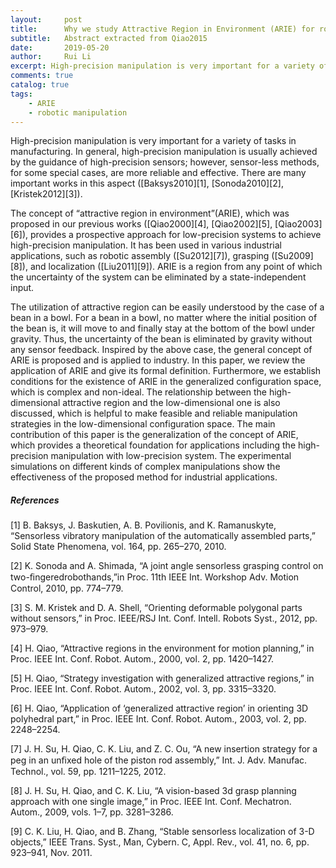 ```yaml
---
layout:     post
title:      Why we study Attractive Region in Environment (ARIE) for robotic manipulation
subtitle:   Abstract extracted from Qiao2015
date:       2019-05-20
author:     Rui Li
excerpt: High-precision manipulation is very important for a variety of tasks in manufacturing. In general, high-precision manipulation is usually achieved by the guidance of high-precision sensors; however, sensor-less methods, for some special cases, are more reliable and effective. 
comments: true
catalog: true
tags:
    - ARIE
    - robotic manipulation
---
```


High-precision manipulation is very important for a variety of tasks in manufacturing. In general, high-precision manipulation is usually achieved by the guidance of high-precision sensors; however, sensor-less methods, for some special cases, are more reliable and effective. There are many important works in this aspect ([Baksys2010][1], [Sonoda2010][2], [Kristek2012][3]). 

The concept of “attractive region in environment”(ARIE), which was proposed in our previous works ([Qiao2000][4], [Qiao2002][5], [Qiao2003][6]), provides a prospective approach for low-precision systems to achieve high-precision manipulation. It has been used in various industrial applications, such as robotic assembly ([Su2012][7]), grasping ([Su2009][8]), and localization ([Liu2011][9]). ARIE is a region from any point of which the uncertainty of the system can be eliminated by a state-independent input.

The utilization of attractive region can be easily understood by the case of a bean in a bowl. For a bean in a bowl, no matter where the initial position of the bean is, it will move to and finally stay at the bottom of the bowl under gravity. Thus, the uncertainty of the bean is eliminated by gravity without any sensor feedback. Inspired by the above case, the general concept of ARIE is proposed and is applied to industry. In this paper, we review the application of ARIE and give its formal definition. Furthermore, we establish conditions for the existence of ARIE in the generalized configuration space, which is complex and non-ideal. The relationship between the high-dimensional attractive region and the low-dimensional one is also discussed, which is helpful to make feasible and reliable manipulation strategies in the low-dimensional configuration space. The main contribution of this paper is the generalization of the concept of ARIE, which provides a theoretical foundation for applications including the high-precision manipulation with low-precision system. The experimental simulations on different kinds of complex manipulations show the effectiveness of the proposed method for industrial applications.



##### References

[1] B. Baksys, J. Baskutien, A. B. Povilionis, and K. Ramanuskyte, “Sensorless vibratory manipulation of the automatically assembled parts,” Solid State Phenomena, vol. 164, pp. 265–270, 2010. 

[2] K. Sonoda and A. Shimada, “A joint angle sensorless grasping control on two-ﬁngeredrobothands,”in Proc. 11th IEEE Int. Workshop Adv. Motion Control, 2010, pp. 774–779. 

[3]  S. M. Kristek and D. A. Shell, “Orienting deformable polygonal parts without sensors,” in Proc. IEEE/RSJ Int. Conf. Intell. Robots Syst., 2012, pp. 973–979. 

[4] H. Qiao, “Attractive regions in the environment for motion planning,” in Proc. IEEE Int. Conf. Robot. Autom., 2000, vol. 2, pp. 1420–1427. 

[5] H. Qiao, “Strategy investigation with generalized attractive regions,” in Proc. IEEE Int. Conf. Robot. Autom., 2002, vol. 3, pp. 3315–3320. 

[6] H. Qiao, “Application of ‘generalized attractive region’ in orienting 3D polyhedral part,” in Proc. IEEE Int. Conf. Robot. Autom., 2003, vol. 2, pp. 2248–2254. 

[7] J. H. Su, H. Qiao, C. K. Liu, and Z. C. Ou, “A new insertion strategy for a peg in an unﬁxed hole of the piston rod assembly,” Int. J. Adv. Manufac. Technol., vol. 59, pp. 1211–1225, 2012. 

[8]  J. H. Su, H. Qiao, and C. K. Liu, “A vision-based 3d grasp planning approach with one single image,” in Proc. IEEE Int. Conf. Mechatron. Autom., 2009, vols. 1–7, pp. 3281–3286. 

[9] C. K. Liu, H. Qiao, and B. Zhang, “Stable sensorless localization of 3-D objects,” IEEE Trans. Syst., Man, Cybern. C, Appl. Rev., vol. 41, no. 6, pp. 923–941, Nov. 2011. 